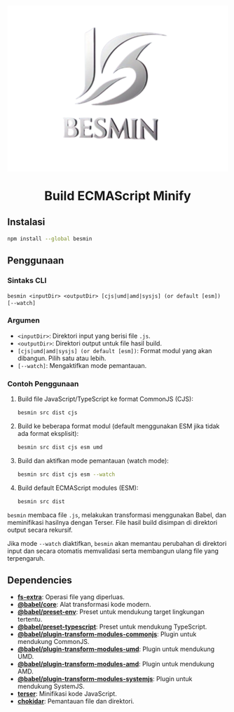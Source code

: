 <img src="media/besmin-logo.png" title="BESMIN" alt="BESMIN logo" width="530" style="display:block; margin:auto;">

<h1 align="center">Build ECMAScript Minify</h1>

## Instalasi

```bash
npm install --global besmin
```

## Penggunaan

### Sintaks CLI

```
besmin <inputDir> <outputDir> [cjs|umd|amd|sysjs] (or default [esm]) [--watch]
```

### Argumen

- `<inputDir>`: Direktori input yang berisi file `.js`.
- `<outputDir>`: Direktori output untuk file hasil build.
- `[cjs|umd|amd|sysjs] (or default [esm])`: Format modul yang akan dibangun. Pilih satu atau lebih.
- `[--watch]`: Mengaktifkan mode pemantauan.

### Contoh Penggunaan

1. Build file JavaScript/TypeScript ke format CommonJS (CJS):
   ```bash
   besmin src dist cjs
   ```
2. Build ke beberapa format modul (default menggunakan ESM jika tidak ada format eksplisit):
   ```bash
   besmin src dist cjs esm umd
   ```
3. Build dan aktifkan mode pemantauan (watch mode):
   ```bash
   besmin src dist cjs esm --watch
   ```
4. Build default ECMAScript modules (ESM):
   ```bash
   besmin src dist
   ```

`besmin` membaca file `.js`, melakukan transformasi menggunakan Babel, dan meminifikasi hasilnya dengan Terser. File hasil build disimpan di direktori output secara rekursif.

Jika mode `--watch` diaktifkan, `besmin` akan memantau perubahan di direktori input dan secara otomatis memvalidasi serta membangun ulang file yang terpengaruh.

## Dependencies

- [**fs-extra**](https://github.com/jprichardson/node-fs-extra): Operasi file yang diperluas.
- [**@babel/core**](https://babel.dev/): Alat transformasi kode modern.
- [**@babel/preset-env**](https://babel.dev/docs/babel-preset-env): Preset untuk mendukung target lingkungan tertentu.
- [**@babel/preset-typescript**](https://babel.dev/docs/babel-preset-typescript): Preset untuk mendukung TypeScript.
- [**@babel/plugin-transform-modules-commonjs**](https://babel.dev/docs/babel-plugin-transform-modules-commonjs): Plugin untuk mendukung CommonJS.
- [**@babel/plugin-transform-modules-umd**](https://babel.dev/docs/babel-plugin-transform-modules-umd): Plugin untuk mendukung UMD.
- [**@babel/plugin-transform-modules-amd**](https://babel.dev/docs/babel-plugin-transform-modules-amd): Plugin untuk mendukung AMD.
- [**@babel/plugin-transform-modules-systemjs**](https://babel.dev/docs/babel-plugin-transform-modules-systemjs): Plugin untuk mendukung SystemJS.
- [**terser**](https://terser.org/): Minifikasi kode JavaScript.
- [**chokidar**](https://github.com/paulmillr/chokidar): Pemantauan file dan direktori.
